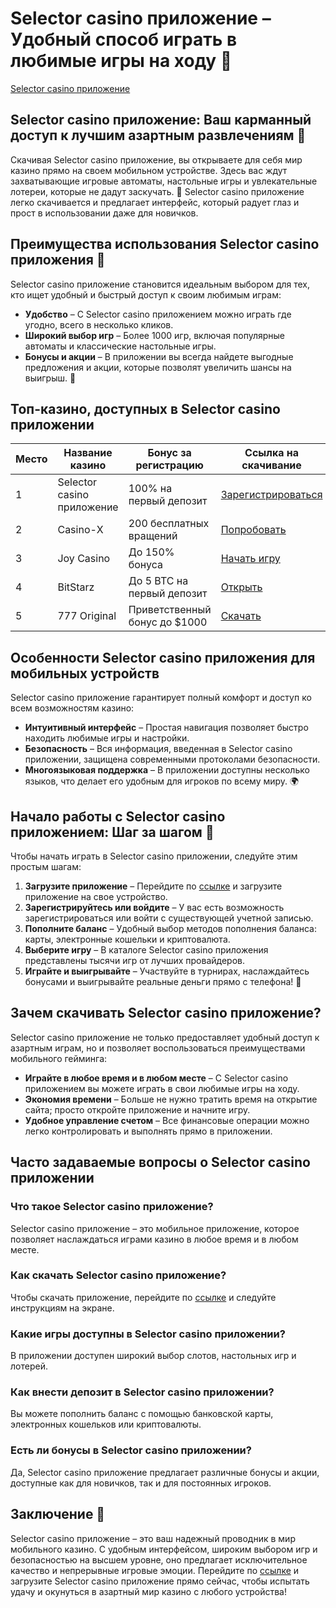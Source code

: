 # Selector casino приложение – Удобный способ играть в любимые игры на ходу 🎰

[Selector casino приложение](https://gosel.vc/SELVK)

## Selector casino приложение: Ваш карманный доступ к лучшим азартным развлечениям 🎲

Скачивая Selector casino приложение, вы открываете для себя мир казино прямо на своем мобильном устройстве. Здесь вас ждут захватывающие игровые автоматы, настольные игры и увлекательные лотереи, которые не дадут заскучать. 🎉 Selector casino приложение легко скачивается и предлагает интерфейс, который радует глаз и прост в использовании даже для новичков.

## Преимущества использования Selector casino приложения 📲

Selector casino приложение становится идеальным выбором для тех, кто ищет удобный и быстрый доступ к своим любимым играм:

- **Удобство** – С Selector casino приложением можно играть где угодно, всего в несколько кликов.
- **Широкий выбор игр** – Более 1000 игр, включая популярные автоматы и классические настольные игры.
- **Бонусы и акции** – В приложении вы всегда найдете выгодные предложения и акции, которые позволят увеличить шансы на выигрыш. 💸

## Топ-казино, доступных в Selector casino приложении

| Место | Название казино         | Бонус за регистрацию | Ссылка на скачивание              |
|-------|--------------------------|----------------------|------------------------------------|
| 1     | Selector casino приложение | 100% на первый депозит | [Зарегистрироваться](https://gosel.vc/SELVK) |
| 2     | Casino-X                | 200 бесплатных вращений | [Попробовать](https://gosel.vc/SELVK) |
| 3     | Joy Casino              | До 150% бонуса       | [Начать игру](https://gosel.vc/SELVK) |
| 4     | BitStarz                | До 5 BTC на первый депозит | [Открыть](https://gosel.vc/SELVK) |
| 5     | 777 Original            | Приветственный бонус до $1000 | [Скачать](https://gosel.vc/SELVK) |

## Особенности Selector casino приложения для мобильных устройств

Selector casino приложение гарантирует полный комфорт и доступ ко всем возможностям казино:

- **Интуитивный интерфейс** – Простая навигация позволяет быстро находить любимые игры и настройки.
- **Безопасность** – Вся информация, введенная в Selector casino приложении, защищена современными протоколами безопасности.
- **Многоязыковая поддержка** – В приложении доступны несколько языков, что делает его удобным для игроков по всему миру. 🌍

## Начало работы с Selector casino приложением: Шаг за шагом 🚀

Чтобы начать играть в Selector casino приложении, следуйте этим простым шагам:

1. **Загрузите приложение** – Перейдите по [ссылке](https://gosel.vc/SELVK) и загрузите приложение на свое устройство.
2. **Зарегистрируйтесь или войдите** – У вас есть возможность зарегистрироваться или войти с существующей учетной записью.
3. **Пополните баланс** – Удобный выбор методов пополнения баланса: карты, электронные кошельки и криптовалюта.
4. **Выберите игру** – В каталоге Selector casino приложения представлены тысячи игр от лучших провайдеров.
5. **Играйте и выигрывайте** – Участвуйте в турнирах, наслаждайтесь бонусами и выигрывайте реальные деньги прямо с телефона! 🎰

## Зачем скачивать Selector casino приложение?

Selector casino приложение не только предоставляет удобный доступ к азартным играм, но и позволяет воспользоваться преимуществами мобильного гейминга:

- **Играйте в любое время и в любом месте** – С Selector casino приложением вы можете играть в свои любимые игры на ходу.
- **Экономия времени** – Больше не нужно тратить время на открытие сайта; просто откройте приложение и начните игру.
- **Удобное управление счетом** – Все финансовые операции можно легко контролировать и выполнять прямо в приложении.

## Часто задаваемые вопросы о Selector casino приложении

### Что такое Selector casino приложение?

Selector casino приложение – это мобильное приложение, которое позволяет наслаждаться играми казино в любое время и в любом месте.

### Как скачать Selector casino приложение?

Чтобы скачать приложение, перейдите по [ссылке](https://gosel.vc/SELVK) и следуйте инструкциям на экране.

### Какие игры доступны в Selector casino приложении?

В приложении доступен широкий выбор слотов, настольных игр и лотерей.

### Как внести депозит в Selector casino приложении?

Вы можете пополнить баланс с помощью банковской карты, электронных кошельков или криптовалюты.

### Есть ли бонусы в Selector casino приложении?

Да, Selector casino приложение предлагает различные бонусы и акции, доступные как для новичков, так и для постоянных игроков.

## Заключение 🎉

Selector casino приложение – это ваш надежный проводник в мир мобильного казино. С удобным интерфейсом, широким выбором игр и безопасностью на высшем уровне, оно предлагает исключительное качество и непрерывные игровые эмоции. Перейдите по [ссылке](https://gosel.vc/SELVK) и загрузите Selector casino приложение прямо сейчас, чтобы испытать удачу и окунуться в азартный мир казино с любого устройства!

